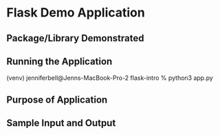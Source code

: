 # **Flask Demo Application**

## **Package/Library Demonstrated**

## **Running the Application**

(venv) jenniferbell@Jenns-MacBook-Pro-2 flask-intro % python3 app.py


## **Purpose of Application**


## **Sample Input and Output**

